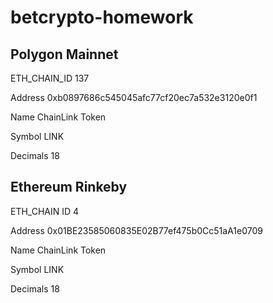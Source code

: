 # betcrypto-homework

## Polygon Mainnet

ETH_CHAIN_ID 137

Address 0xb0897686c545045afc77cf20ec7a532e3120e0f1

Name ChainLink Token

Symbol LINK

Decimals 18

## Ethereum Rinkeby

ETH_CHAIN ID 4

Address 0x01BE23585060835E02B77ef475b0Cc51aA1e0709

Name ChainLink Token

Symbol LINK

Decimals 18

